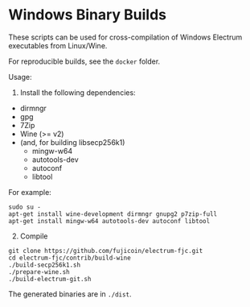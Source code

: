 Windows Binary Builds
=====================

These scripts can be used for cross-compilation of Windows Electrum executables from Linux/Wine.

For reproducible builds, see the `docker` folder.


Usage:


1. Install the following dependencies:

 - dirmngr
 - gpg
 - 7Zip
 - Wine (>= v2)
 - (and, for building libsecp256k1)
   - mingw-w64
   - autotools-dev
   - autoconf
   - libtool


For example:

```
sudo su -
apt-get install wine-development dirmngr gnupg2 p7zip-full
apt-get install mingw-w64 autotools-dev autoconf libtool
```

2. Compile

```
git clone https://github.com/fujicoin/electrum-fjc.git 
cd electrum-fjc/contrib/build-wine
./build-secp256k1.sh
./prepare-wine.sh
./build-electrum-git.sh
```

The generated binaries are in `./dist`.
